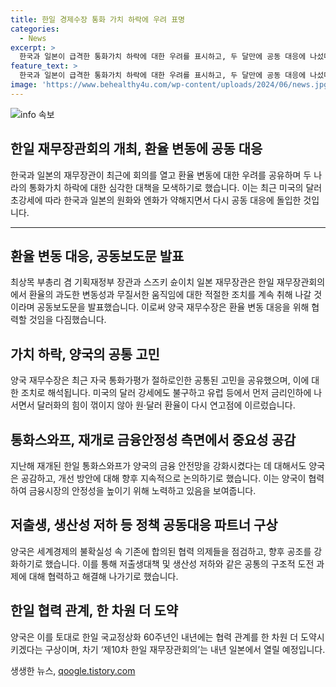 ```yaml
---
title: 한일 경제수장 통화 가치 하락에 우려 표명
categories:
  - News
excerpt: >
  한국과 일본이 급격한 통화가치 하락에 대한 우려를 표시하고, 두 달만에 공동 대응에 나섰다. 최상목 부총리와 스즈키 일본 재무장관은 환율의 과도한 변동성과 무질서한 움직임에 대해 적절한 조치를 취할 것이라고 밝혔다. 두 나라는 잠시 중단되었던 한일 재무장관회의를 2년 연속으로 열고, 저출생 대책과 생산성 저하에 대한 정책 공동대응 파트너로 협력 방향을 제시했다. 또한, 한일 통화스와프를 통해 양국의 금융안정성을 강화하고 지속적인 협력을 모색하기로 했다.
feature_text: >
  한국과 일본이 급격한 통화가치 하락에 대한 우려를 표시하고, 두 달만에 공동 대응에 나섰다. 최상목 부총리와 스즈키 일본 재무장관은 환율의 과도한 변동성과 무질서한 움직임에 대해 적절한 조치를 취할 것이라고 밝혔다. 두 나라는 잠시 중단되었던 한일 재무장관회의를 2년 연속으로 열고, 저출생 대책과 생산성 저하에 대한 정책 공동대응 파트너로 협력 방향을 제시했다. 또한, 한일 통화스와프를 통해 양국의 금융안정성을 강화하고 지속적인 협력을 모색하기로 했다.
image: 'https://www.behealthy4u.com/wp-content/uploads/2024/06/news.jpg'
---
```


<p><img src="https://www.behealthy4u.com/wp-content/uploads/2024/06/news.jpg" alt="info 속보" /></p>

<h2 data-ke-size="size26">한일 재무장관회의 개최, 환율 변동에 공동 대응</h2>

<p data-ke-size="size16">한국과 일본의 재무장관이 최근에 회의를 열고 환율 변동에 대한 우려를 공유하며 두 나라의 통화가치 하락에 대한 심각한 대책을 모색하기로 했습니다. 이는 최근 미국의 달러 초강세에 따라 한국과 일본의 원화와 엔화가 약해지면서 다시 공동 대응에 돌입한 것입니다.</p>

<hr>

<h2 data-ke-size="size26">환율 변동 대응, 공동보도문 발표</h2>

<p data-ke-size="size16">최상목 부총리 겸 기획재정부 장관과 스즈키 슌이치 일본 재무장관은 한일 재무장관회의에서 환율의 과도한 변동성과 무질서한 움직임에 대한 적절한 조치를 계속 취해 나갈 것이라며 공동보도문을 발표했습니다. 이로써 양국 재무수장은 환율 변동 대응을 위해 협력할 것임을 다짐했습니다.</p>

<h2 data-ke-size="size26">가치 하락, 양국의 공통 고민</h2>

<p data-ke-size="size16">양국 재무수장은 최근 자국 통화가평가 절하로인한 공통된 고민을 공유했으며, 이에 대한 조치로 해석됩니다. 미국의 달러 강세에도 불구하고 유럽 등에서 먼저 금리인하에 나서면서 달러화의 힘이 꺾이지 않아 원·달러 환율이 다시 연고점에 이르렀습니다.</p>

<h2 data-ke-size="size26">통화스와프, 재개로 금융안정성 측면에서 중요성 공감</h2>

<p data-ke-size="size16">지난해 재개된 한일 통화스와프가 양국의 금융 안전망을 강화시켰다는 데 대해서도 양국은 공감하고, 개선 방안에 대해 향후 지속적으로 논의하기로 했습니다. 이는 양국이 협력하여 금융시장의 안정성을 높이기 위해 노력하고 있음을 보여줍니다.</p>

<h2 data-ke-size="size26">저출생, 생산성 저하 등 정책 공동대응 파트너 구상</h2>

<p data-ke-size="size16">양국은 세계경제의 불확실성 속 기존에 합의된 협력 의제들을 점검하고, 향후 공조를 강화하기로 했습니다. 이를 통해 저출생대책 및 생산성 저하와 같은 공통의 구조적 도전 과제에 대해 협력하고 해결해 나가기로 했습니다.</p>

<h2 data-ke-size="size26">한일 협력 관계, 한 차원 더 도약</h2>

<p data-ke-size="size16">양국은 이를 토대로 한일 국교정상화 60주년인 내년에는 협력 관계를 한 차원 더 도약시키겠다는 구상이며, 차기 ‘제10차 한일 재무장관회의’는 내년 일본에서 열릴 예정입니다.</p>
생생한 뉴스, <a href="https://qoogle.tistory.com" rel="dofollow">qoogle.tistory.com</a>


